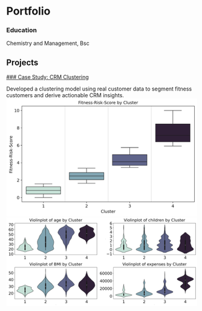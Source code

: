 # Portfolio
### Education
Chemistry and Management, Bsc
  
## Projects
[### Case Study: CRM Clustering](https://github.com/moritz-podiebrad/CRM-Clustering)

Developed a clustering model using real customer data to segment
fitness customers and derive actionable CRM insights.
![Mein Bild](assets/img/FRS_boxplot.png)
![Mein Bild](assets/img/violinplots.png)
